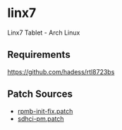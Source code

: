 # linx7
Linx7 Tablet - Arch Linux

## Requirements
https://github.com/hadess/rtl8723bs

## Patch Sources
* [rpmb-init-fix.patch](https://dev-nell.com/rpmb-emmc-errors-under-linux.html)
* [sdhci-pm.patch](https://github.com/AdamWill/baytrail-m/blob/master/kernel/MANIFEST)
